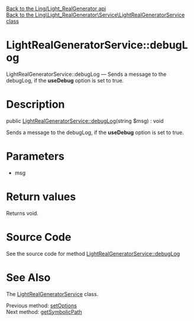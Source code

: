 [Back to the Ling/Light_RealGenerator api](https://github.com/lingtalfi/Light_RealGenerator/blob/master/doc/api/Ling/Light_RealGenerator.md)<br>
[Back to the Ling\Light_RealGenerator\Service\LightRealGeneratorService class](https://github.com/lingtalfi/Light_RealGenerator/blob/master/doc/api/Ling/Light_RealGenerator/Service/LightRealGeneratorService.md)


LightRealGeneratorService::debugLog
================



LightRealGeneratorService::debugLog — Sends a message to the debugLog, if the **useDebug** option is set to true.




Description
================


public [LightRealGeneratorService::debugLog](https://github.com/lingtalfi/Light_RealGenerator/blob/master/doc/api/Ling/Light_RealGenerator/Service/LightRealGeneratorService/debugLog.md)(string $msg) : void




Sends a message to the debugLog, if the **useDebug** option is set to true.




Parameters
================


- msg

    


Return values
================

Returns void.








Source Code
===========
See the source code for method [LightRealGeneratorService::debugLog](https://github.com/lingtalfi/Light_RealGenerator/blob/master/Service/LightRealGeneratorService.php#L241-L253)


See Also
================

The [LightRealGeneratorService](https://github.com/lingtalfi/Light_RealGenerator/blob/master/doc/api/Ling/Light_RealGenerator/Service/LightRealGeneratorService.md) class.

Previous method: [setOptions](https://github.com/lingtalfi/Light_RealGenerator/blob/master/doc/api/Ling/Light_RealGenerator/Service/LightRealGeneratorService/setOptions.md)<br>Next method: [getSymbolicPath](https://github.com/lingtalfi/Light_RealGenerator/blob/master/doc/api/Ling/Light_RealGenerator/Service/LightRealGeneratorService/getSymbolicPath.md)<br>

